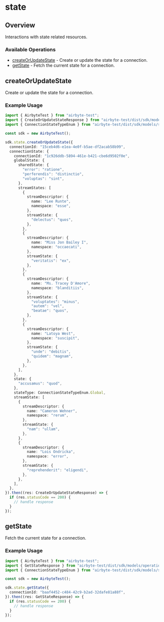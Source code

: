 # state

## Overview

Interactions with state related resources.

### Available Operations

* [createOrUpdateState](#createorupdatestate) - Create or update the state for a connection.
* [getState](#getstate) - Fetch the current state for a connection.

## createOrUpdateState

Create or update the state for a connection.

### Example Usage

```typescript
import { AirbyteTest } from "airbyte-test";
import { CreateOrUpdateStateResponse } from "airbyte-test/dist/sdk/models/operations";
import { ConnectionStateTypeEnum } from "airbyte-test/dist/sdk/models/shared";

const sdk = new AirbyteTest();

sdk.state.createOrUpdateState({
  connectionId: "15ceb4d6-e1ea-4e0f-b5ae-df2acab58b99",
  connectionState: {
    connectionId: "1c926ddb-5894-461e-b421-cbe6d9502f0e",
    globalState: {
      sharedState: {
        "error": "ratione",
        "perferendis": "distinctio",
        "voluptas": "sint",
      },
      streamStates: [
        {
          streamDescriptor: {
            name: "Lee Runte",
            namespace: "esse",
          },
          streamState: {
            "delectus": "quos",
          },
        },
        {
          streamDescriptor: {
            name: "Miss Jon Bailey I",
            namespace: "occaecati",
          },
          streamState: {
            "veritatis": "ex",
          },
        },
        {
          streamDescriptor: {
            name: "Ms. Tracey D'Amore",
            namespace: "blanditiis",
          },
          streamState: {
            "voluptates": "minus",
            "autem": "vel",
            "beatae": "quos",
          },
        },
        {
          streamDescriptor: {
            name: "Latoya West",
            namespace: "suscipit",
          },
          streamState: {
            "unde": "debitis",
            "quidem": "magnam",
          },
        },
      ],
    },
    state: {
      "accusamus": "quod",
    },
    stateType: ConnectionStateTypeEnum.Global,
    streamState: [
      {
        streamDescriptor: {
          name: "Cameron Wehner",
          namespace: "rerum",
        },
        streamState: {
          "nam": "ullam",
        },
      },
      {
        streamDescriptor: {
          name: "Lois Ondricka",
          namespace: "error",
        },
        streamState: {
          "reprehenderit": "eligendi",
        },
      },
    ],
  },
}).then((res: CreateOrUpdateStateResponse) => {
  if (res.statusCode == 200) {
    // handle response
  }
});
```

## getState

Fetch the current state for a connection.

### Example Usage

```typescript
import { AirbyteTest } from "airbyte-test";
import { GetStateResponse } from "airbyte-test/dist/sdk/models/operations";
import { ConnectionStateTypeEnum } from "airbyte-test/dist/sdk/models/shared";

const sdk = new AirbyteTest();

sdk.state.getState({
  connectionId: "baaf4452-c484-42c9-b2ad-32dafe81a88f",
}).then((res: GetStateResponse) => {
  if (res.statusCode == 200) {
    // handle response
  }
});
```

